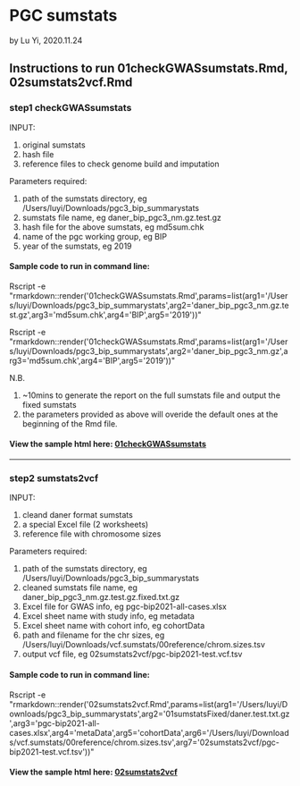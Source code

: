 # PGC sumstats
by Lu Yi, 2020.11.24

## Instructions to run 01checkGWASsumstats.Rmd, 02sumstats2vcf.Rmd

### step1 checkGWASsumstats

INPUT:
1. original sumstats
2. hash file
3. reference files to check genome build and imputation

Parameters required: 
1. path of the sumstats directory, eg /Users/luyi/Downloads/pgc3_bip_summarystats
2. sumstats file name, eg daner_bip_pgc3_nm.gz.test.gz
3. hash file for the above sumstats, eg md5sum.chk
4. name of the pgc working group, eg BIP
5. year of the sumstats, eg 2019

#### Sample code to run in command line: 

Rscript -e "rmarkdown::render('01checkGWASsumstats.Rmd',params=list(arg1='/Users/luyi/Downloads/pgc3_bip_summarystats',arg2='daner_bip_pgc3_nm.gz.test.gz',arg3='md5sum.chk',arg4='BIP',arg5='2019'))"

Rscript -e "rmarkdown::render('01checkGWASsumstats.Rmd',params=list(arg1='/Users/luyi/Downloads/pgc3_bip_summarystats',arg2='daner_bip_pgc3_nm.gz',arg3='md5sum.chk',arg4='BIP',arg5='2019'))"

N.B. 
1) ~10mins to generate the report on the full sumstats file and output the fixed sumstats
2) the parameters provided as above will overide the default ones at the beginning of the Rmd file. 

#### View the sample html here: [01checkGWASsumstats](http://htmlpreview.github.io/?https://github.com/luyi0629/pgc-sumstats/blob/master/01checkGWASsumstats.html)

--- 

### step2 sumstats2vcf

INPUT:

1. cleand daner format sumstats
2. a special Excel file (2 worksheets)
3. reference file with chromosome sizes

Parameters required: 
1. path of the sumstats directory, eg /Users/luyi/Downloads/pgc3_bip_summarystats
2. cleaned sumstats file name, eg daner_bip_pgc3_nm.gz.test.gz.fixed.txt.gz
3. Excel file for GWAS info, eg pgc-bip2021-all-cases.xlsx
4. Excel sheet name with study info, eg metadata
5. Excel sheet name with cohort info, eg cohortData
6. path and filename for the chr sizes, eg /Users/luyi/Downloads/vcf.sumstats/00reference/chrom.sizes.tsv
7. output vcf file, eg 02sumstats2vcf/pgc-bip2021-test.vcf.tsv

#### Sample code to run in command line: 

Rscript -e "rmarkdown::render('02sumstats2vcf.Rmd',params=list(arg1='/Users/luyi/Downloads/pgc3_bip_summarystats',arg2='01sumstatsFixed/daner.test.txt.gz',arg3='pgc-bip2021-all-cases.xlsx',arg4='metaData',arg5='cohortData',arg6='/Users/luyi/Downloads/vcf.sumstats/00reference/chrom.sizes.tsv',arg7='02sumstats2vcf/pgc-bip2021-test.vcf.tsv'))"


#### View the sample html here: [02sumstats2vcf](http://htmlpreview.github.io/?https://github.com/luyi0629/pgc-sumstats/blob/master/02sumstats2vcf.html)

